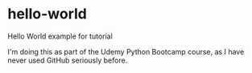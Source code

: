 # hello-world
Hello World example for tutorial

I'm doing this as part of the Udemy Python Bootcamp course, as I have never used GitHub seriously before.
